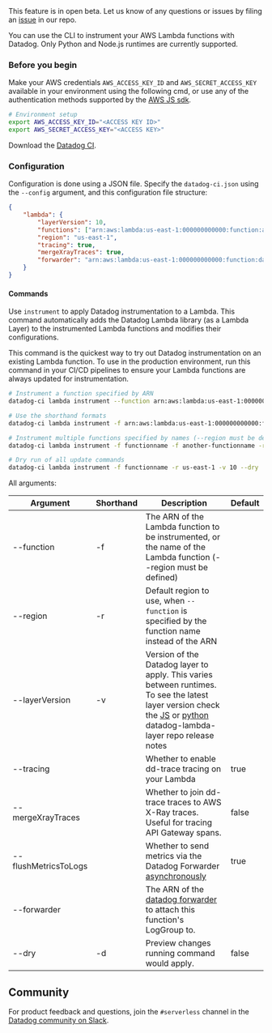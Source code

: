 <div class="alert alert-warning">
This feature is in open beta. Let us know of any questions or issues by filing an <a href="https://github.com/DataDog/datadog-ci/issues">issue</a> in our repo.
</div>

You can use the CLI to instrument your AWS Lambda functions with Datadog. Only Python and Node.js runtimes are currently supported.

### Before you begin

Make your AWS credentials `AWS_ACCESS_KEY_ID` and `AWS_SECRET_ACCESS_KEY` available in your environment using the following cmd, or use any of the authentication methods supported by the [AWS JS sdk][1].

```bash
# Environment setup
export AWS_ACCESS_KEY_ID="<ACCESS KEY ID>"
export AWS_SECRET_ACCESS_KEY="<ACCESS KEY>"
```

Download the [Datadog CI][2].

### Configuration

Configuration is done using a JSON file. Specify the `datadog-ci.json` using the `--config` argument, and this configuration file structure:

```json
{
    "lambda": {
        "layerVersion": 10,
        "functions": ["arn:aws:lambda:us-east-1:000000000000:function:autoinstrument"],
        "region": "us-east-1",
        "tracing": true,
        "mergeXrayTraces": true,
        "forwarder": "arn:aws:lambda:us-east-1:000000000000:function:datadog-forwarder"
    }
}
```

#### Commands

Use `instrument` to apply Datadog instrumentation to a Lambda. This command automatically adds the Datadog Lambda library (as a Lambda Layer) to the instrumented Lambda functions and modifies their configurations. 

This command is the quickest way to try out Datadog instrumentation on an existing Lambda function. To use in the production environment, run this command in your CI/CD pipelines to ensure your Lambda functions are always updated for instrumentation.

```bash
# Instrument a function specified by ARN
datadog-ci lambda instrument --function arn:aws:lambda:us-east-1:000000000000:function:functionname --layerVersion 10

# Use the shorthand formats
datadog-ci lambda instrument -f arn:aws:lambda:us-east-1:000000000000:function:functionname -v 10

# Instrument multiple functions specified by names (--region must be defined)
datadog-ci lambda instrument -f functionname -f another-functionname -r us-east-1 -v 10

# Dry run of all update commands
datadog-ci lambda instrument -f functionname -r us-east-1 -v 10 --dry
```

All arguments:

| Argument | Shorthand | Description | Default |
| -------- | --------- | ----------- | ------- |
| --function | -f | The ARN of the Lambda function to be instrumented, or the name of the Lambda function (--region must be defined) | |
| --region | -r | Default region to use, when `--function` is specified by the function name instead of the ARN | |
| --layerVersion | -v | Version of the Datadog layer to apply. This varies between runtimes. To see the latest layer version check the [JS][3] or [python][4] datadog-lambda-layer repo release notes | |
| --tracing |  | Whether to enable dd-trace tracing on your Lambda | true |
| --mergeXrayTraces | | Whether to join dd-trace traces to AWS X-Ray traces. Useful for tracing API Gateway spans. | false |
| --flushMetricsToLogs | | Whether to send metrics via the Datadog Forwarder [asynchronously](https://docs.datadoghq.com/serverless/custom_metrics?tab=python#enabling-asynchronous-custom-metrics) | true |
| --forwarder | | The ARN of the [datadog forwarder](https://docs.datadoghq.com/serverless/forwarder/) to attach this function's LogGroup to. | |
| --dry | -d | Preview changes running command would apply. | false |

## Community

For product feedback and questions, join the `#serverless` channel in the [Datadog community on Slack](https://chat.datadoghq.com/).

[1]: https://docs.aws.amazon.com/sdk-for-javascript/v2/developer-guide/setting-credentials-node.html
[2]: https://github.com/DataDog/datadog-ci
[3]: https://github.com/DataDog/datadog-lambda-layer-js/releases
[4]: https://github.com/DataDog/datadog-lambda-layer-python/releases
